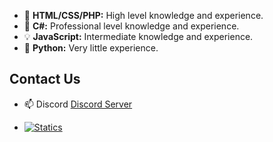 - 🌟 **HTML/CSS/PHP:** High level knowledge and experience.
- 🚀 **C#:** Professional level knowledge and experience.
- 💡 **JavaScript:** Intermediate knowledge and experience.
- 🐍 **Python:** Very little experience.

## Contact Us
- 📫 Discord [Discord Server](https://discord.gg/devtr)

- [![Statics](https://github-readme-stats.vercel.app/api?username=piqaron&show_icons=true&theme=radical)](link)
